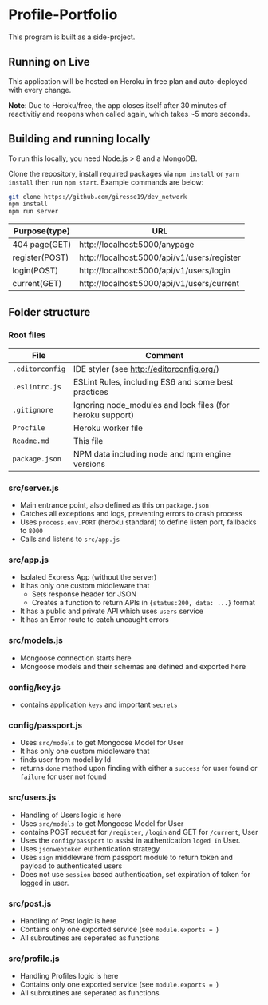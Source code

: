 # Profile-Portfolio

This program is built as a side-project.

## Running on Live

This application will be  hosted on Heroku in free plan and auto-deployed with every change.

**Note**: Due to Heroku/free, the app closes itself after 30 minutes of reactivitiy and reopens when called again, which takes ~5 more seconds.

## Building and running locally

To run this locally, you need Node.js > 8 and a MongoDB.

Clone the repository, install required packages via `npm install` or `yarn install` then run `npm start`. Example commands are below:

```sh
git clone https://github.com/giresse19/dev_network
npm install
npm run server
```

| Purpose(type) | URL
| - | -
| 404 page(GET) | http://localhost:5000/anypage
| register(POST)| http://localhost:5000/api/v1/users/register
| login(POST)   | http://localhost:5000/api/v1/users/login
| current(GET)  | http://localhost:5000/api/v1/users/current


## Folder structure

### Root files

| File | Comment
| - | -
| `.editorconfig` | IDE styler (see http://editorconfig.org/)
| `.eslintrc.js` | ESLint Rules, including ES6 and some best practices
| `.gitignore` | Ignoring node_modules and lock files (for heroku support)
| `Procfile` | Heroku worker file
| `Readme.md` | This file
| `package.json` | NPM data including node and npm engine versions

### src/server.js
* Main entrance point, also defined as this on `package.json`
* Catches all exceptions and logs, preventing errors to crash process
* Uses `process.env.PORT` (heroku standard) to define listen port, fallbacks to `8000`
* Calls and listens to `src/app.js`

### src/app.js
* Isolated Express App (without the server)
* It has only one custom middleware that
  * Sets response header for JSON
  * Creates a function to return APIs in `{status:200, data: ...}` format
* It has a public and private API which uses `users` service
* It has an Error route to catch uncaught errors

### src/models.js
* Mongoose connection starts here
* Mongoose models and their schemas are defined and exported here 

### config/key.js
* contains application `keys` and important `secrets` 

### config/passport.js
* Uses `src/models` to get Mongoose Model for User
* It has only one custom middleware that
 * finds user from model by Id 
 * returns `done` method upon finding with either a `success` for user found or `failure` for user not found

### src/users.js
* Handling of Users logic is here
* Uses `src/models` to get Mongoose Model for User
* contains POST request for `/register`, `/login` and GET for `/current`, User
* Uses the `config/passport` to assist in authentication `loged In` User.
* Uses `jsonwebtoken` euthentication strategy
* Uses `sign` middleware from passport module to return token and payload to authenticated users
* Does not use `session` based authentication, set expiration of token for logged in user.

### src/post.js
* Handling of Post logic is here
* Contains only one exported service (see `module.exports = `)
* All subroutines are seperated as functions 

### src/profile.js
* Handling Profiles logic is here
* Contains only one exported service (see `module.exports = `)
* All subroutines are seperated as functions 
